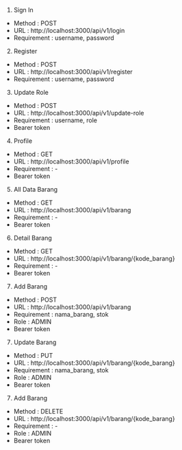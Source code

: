 1. Sign In
- Method      : POST
- URL         : http://localhost:3000/api/v1/login
- Requirement : username, password

2. Register
- Method      : POST
- URL         : http://localhost:3000/api/v1/register
- Requirement : username, password

3. Update Role
- Method      : POST
- URL         : http://localhost:3000/api/v1/update-role
- Requirement : username, role
- Bearer token

4. Profile
- Method      : GET
- URL         : http://localhost:3000/api/v1/profile
- Requirement : -
- Bearer token

5. All Data Barang
- Method      : GET
- URL         : http://localhost:3000/api/v1/barang
- Requirement : -
- Bearer token

6. Detail Barang
- Method      : GET
- URL         : http://localhost:3000/api/v1/barang/{kode_barang}
- Requirement : -
- Bearer token

7. Add Barang
- Method      : POST
- URL         : http://localhost:3000/api/v1/barang
- Requirement : nama_barang, stok
- Role        : ADMIN
- Bearer token

7. Update Barang
- Method      : PUT
- URL         : http://localhost:3000/api/v1/barang/{kode_barang}
- Requirement : nama_barang, stok
- Role        : ADMIN
- Bearer token

7. Add Barang
- Method      : DELETE
- URL         : http://localhost:3000/api/v1/barang/{kode_barang}
- Requirement : -
- Role        : ADMIN
- Bearer token